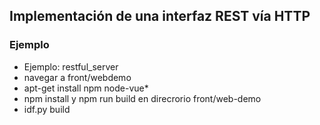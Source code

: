 ## Implementación de una interfaz REST vía HTTP

### Ejemplo

* Ejemplo: restful_server
* navegar a front/webdemo
* apt-get install npm node-vue*
* npm install y npm run build en direcrorio front/web-demo
* idf.py build


